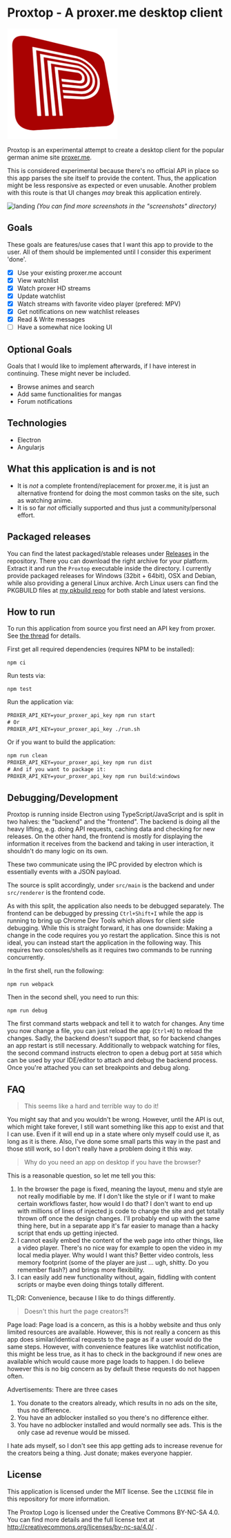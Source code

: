 # Proxtop - A proxer.me desktop client

![icon](static/assets/proxtop_logo_256.png)

Proxtop is an experimental attempt to create a desktop client for the popular german anime site [proxer.me](https://proxer.me).

This is considered experimental because there's no official API in place so this app parses the site itself to provide the content. Thus, the application might be less responsive as expected or even unusable. Another problem with this route is that UI changes _may_ break this application entirely.

![landing](screenshots/landing.png) _(You can find more screenshots in the "screenshots" directory)_

## Goals

These goals are features/use cases that I want this app to provide to the user. All of them should be implemented until I consider this experiment 'done'.

- [x] Use your existing proxer.me account
- [x] View watchlist
- [x] Watch proxer HD streams
- [x] Update watchlist
- [x] Watch streams with favorite video player (prefered: MPV)
- [x] Get notifications on new watchlist releases
- [x] Read & Write messages
- [ ] Have a somewhat nice looking UI

## Optional Goals

Goals that I would like to implement afterwards, if I have interest in continuing. These might never be included.

- Browse animes and search
- Add same functionalities for mangas
- Forum notifications

## Technologies

- Electron
- Angularjs

## What this application is and is not
- It is _not_ a complete frontend/replacement for proxer.me, it is just an alternative frontend for doing the most common tasks on the site, such as watching anime.
- It is so far _not_ officially supported and thus just a community/personal effort.

## Packaged releases

You can find the latest packaged/stable releases under [Releases](https://github.com/kumpelblase2/proxtop/releases/latest) in the repository. There you can download the right archive for your platform. Extract it and run the `Proxtop` executable inside the directory. I currently provide packaged releases for Windows (32bit + 64bit), OSX and Debian, while also providing a general Linux archive. Arch Linux users can find the PKGBUILD files at [my pkbuild repo](https://github.com/kumpelblase2/pkgbuilds) for both stable and latest versions.

## How to run

To run this application from source you first need an API key from proxer. See 
[the thread](https://proxer.me/forum/18-ankuendigungen-und-projekte/378833-die-wiedergeburt-der-proxer-api) for details.

First get all required dependencies (requires NPM to be installed):
```
npm ci
```

Run tests via:
```
npm test
```

Run the application via:
```
PROXER_API_KEY=your_proxer_api_key npm run start
# Or
PROXER_API_KEY=your_proxer_api_key ./run.sh
```

Or if you want to build the application:
```
npm run clean
PROXER_API_KEY=your_proxer_api_key npm run dist
# And if you want to package it:
PROXER_API_KEY=your_proxer_api_key npm run build:windows
```

## Debugging/Development

Proxtop is running inside Electron using TypeScript/JavaScript and is split in two halves: the "backend" and the "frontend". The backend is doing 
all the heavy lifting, e.g. doing API requests, caching data and checking for new releases. On the other hand, the frontend is mostly for 
displaying the information it receives from the backend and taking in user interaction, it shouldn't do many logic on its own.

These two communicate using the IPC provided by electron which is essentially events with a JSON payload.

The source is split accordingly, under `src/main` is the backend and under `src/renderer` is the frontend code.

As with this split, the application also needs to be debugged separately. The frontend can be debugged by pressing `Ctrl+Shift+I` while the app is 
running to bring up Chrome Dev Tools which allows for client side debugging. While this is straight forward, it has one downside: Making a change 
in the code requires you yo restart the application. Since this is not ideal, you can instead start the application in the following way. This 
requires two consoles/shells as it requires two commands to be running concurrently.

In the first shell, run the following:
```
npm run webpack
```
Then in the second shell, you need to run this:
```
npm run debug
```

The first command starts webpack and tell it to watch for changes. Any time you now change a file, you can just reload the app (`Ctrl+R`) to reload
 the changes. Sadly, the backend doesn't support that, so for backend changes an app restart is still necessary.
Additionally to webpack watching for files, the second command instructs electron to open a debug port at `5858` which can be used by your 
IDE/editor to attach and debug the backend process. Once you're attached you can set breakpoints and debug along.

## FAQ

> This seems like a hard and terrible way to do it!

You might say that and you wouldn't be wrong. However, until the API is out, which might take forever, I still want something like this app to exist and that I can use. Even if it will end up in a state where only myself could use it, as long as it is there. Also, I've done some small parts this way in the past and those still work, so I don't really have a problem doing it this way.

> Why do you need an app on desktop if you have the browser?

This is a reasonable question, so let me tell you this:

1. In the browser the page is fixed, meaning the layout, menu and style are not really modifiable by me. If I don't like the style or if I want to make certain workflows faster, how would I do that? I don't want to end up with millions of lines of injected js code to change the site and get totally thrown off once the design changes. I'll probably end up with the same thing here, but in a separate app it's far easier to manage than a hacky script that ends up getting injected.
2. I cannot easily embed the content of the web page into other things, like a video player. There's no nice way for example to open the video in my local media player. Why would I want this? Better video controls, less memory footprint (some of the player are just ... ugh, shitty. Do you remember flash?) and brings more flexibility.
3. I can easily add new functionality without, again, fiddling with content scripts or maybe even doing things totally different.

TL;DR: Convenience, because I like to do things differently.

> Doesn't this hurt the page creators?!

Page load: Page load is a concern, as this is a hobby website and thus only limited resources are available. However, this is not really a concern as this app does similar/identical requests to the page as if a user would do the same steps. However, with convenience features like watchlist notification, this might be less true, as it has to check in the background if new ones are available which would cause more page loads to happen. I do believe however this is no big concern as by default these requests do not happen often.

Advertisements: There are three cases
1. You donate to the creators already, which results in no ads on the site, thus no difference.
2. You have an adblocker installed so you there's no difference either.
3. You have no adblocker installed and would normally see ads. This is the only case ad revenue would be missed.

I hate ads myself, so I don't see this app getting ads to increase revenue for the creators being a thing. Just donate; makes everyone happier.

## License
This application is licensed under the MIT license. See the `LICENSE` file in this repository for more information.

The Proxtop Logo is licensed under the Creative Commons BY-NC-SA 4.0. You can find more details and the full license text at http://creativecommons.org/licenses/by-nc-sa/4.0/ .
